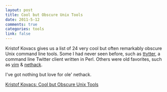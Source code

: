 ```yaml
--- 
layout: post
title: Cool but Obscure Unix Tools
date: 2011-5-12
comments: true
categories: tools
link: false
---
```

Kristof Kovacs gives us a list of 24 very cool but often remarkably obscure Unix command line tools. Some I had never seen before, such as <a href="http://www.floodgap.com/software/ttytter/">ttytter</a>, a command line Twitter client written in Perl. Others were old favorites, such as <a href="http://www.vim.org/">vim</a> &amp; <a href="http://www.nethack.org/">nethack</a>.

I've got nothing but love for ole' nethack.

<a href="http://kkovacs.eu/cool-but-obscure-unix-tools">Kristof Kovacs: Cool but Obscure Unix Tools</a>
